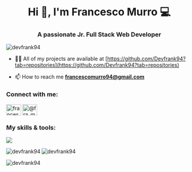 <h1 align="center">Hi 👋, I'm Francesco Murro 💻</h1>
<h3 align="center">A passionate Jr. Full Stack Web Developer</h3>

<p align="left"> <img src="https://komarev.com/ghpvc/?username=devfrank94&label=Profile%20views&color=0e75b6&style=flat" alt="devfrank94" /> </p>

- 👨‍💻 All of my projects are available at [https://github.com/Devfrank94?tab=repositories](https://github.com/Devfrank94?tab=repositories)

- 📫 How to reach me **francescomurro94@gmail.com**

<h3 align="left">Connect with me:</h3>
<p align="left">
<a href="https://www.linkedin.com/in/francesco-murro-dev/" target="blank"><img align="center" src="https://raw.githubusercontent.com/rahuldkjain/github-profile-readme-generator/master/src/images/icons/Social/linked-in-alt.svg" alt="francesco murro" height="30" width="40" /></a>
<a href="https://www.instagram.com/fra_murro/" target="blank"><img align="center" src="https://raw.githubusercontent.com/rahuldkjain/github-profile-readme-generator/master/src/images/icons/Social/instagram.svg" alt="@fra_murro" height="30" width="40" /></a>
</p>

<h3 align="left">My skills & tools:</h3>
<p align="left">
  <a href="https://skillicons.dev">
    <img src="https://skillicons.dev/icons?i=vscode,html,css,js,git,github,nodejs,bootstrap,vue,sass,mysql,php,laravel,ps,wordpress,cloudflare&perline=10" />
  </a>
</p>

<p><img align="left" src="https://github-readme-stats.vercel.app/api/top-langs?username=devfrank94&show_icons=true&locale=en&layout=compact" alt="devfrank94" /></p>

<p>&nbsp;<img align="left" src="https://github-readme-stats.vercel.app/api?username=devfrank94&show_icons=true&locale=en" alt="devfrank94" /></p>

<p><img align="left" src="https://github-readme-streak-stats.herokuapp.com/?user=devfrank94&" alt="devfrank94" /></p>
